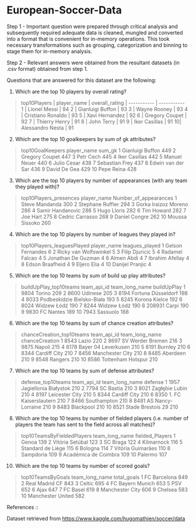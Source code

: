 # European-Soccer-Data

Step 1 - Important question were prepared through critical analysis and subsequently required adequate data is cleaned, mungled and converted into a format that is convenient for in-memory operations. This took necessary transformations such as grouping, categorization and binning to stage them for in-memory analysis.

Step 2 -  Relevant answers were obtained from the resultant datasets (in .csv format) obtained from step 1.

Questions that are answered for this dataset are the following:

1. Which are the top 10 players by overall rating?
> top10Players
  | player_name | overall_rating
  | ----------- |  -----------   
1 |      Lionel Messi |  94
2 |  Gianluigi Buffon |  93
3 |      Wayne Rooney |  93
4 | Cristiano Ronaldo |  93
5 |    Xavi Hernandez |  92
6 |    Gregory Coupet |  92
7 |     Thierry Henry |  91
8 |        John Terry |  91
9 |     Iker Casillas |  91
10|  Alessandro Nesta |  91

2. Which are the top 10 goalkeepers by sum of gk attributes?
> top10GoalKeepers
         player_name sum_gk
1   Gianluigi Buffon    449
2     Gregory Coupet    447
3          Petr Cech    445
4      Iker Casillas    442
5       Manuel Neuer    440
6        Julio Cesar    438
7     Sebastian Frey    437
8  Edwin van der Sar    436
9       David De Gea    429
10        Pepe Reina    428

3. Which are the top 10 players by number of appearances (with any team they played with)?
> top10Players_presences
            player_name Number_of_appearances
1        Steve Mandanda                   300
2      Stephane Ruffier                   294
3  Gorka Iraizoz Moreno                   286
4      Samir Handanovic                   286
5           Hugo Lloris                   282
6            Tim Howard                   282
7              Joe Hart                   275
8       Cedric Carrasso                   268
9         Daniel Congre                   262
10       Moussa Sissoko                   260

4. Which are the top 10 players by number of leagues they played in?
> top10Players_leaguesPlayed
             player_name leagues_played
1       Gelson Fernandes              6
2  Ricky van Wolfswinkel              5
3         Filip Djuricic              5
4         Radamel Falcao              4
5     Jonathan De Guzman              4
6             Almen Abdi              4
7        Ibrahim Afellay              4
8        Edson Braafheid              4
9            Eljero Elia              4
10       Danijel Pranjic              4

5. Which are the top 10 teams by sum of build up play attributes?
> buildUpPlay_top10teams
   team_api_id             team_long_name buildUpPlay
1         9804                     Torino         209
2         8600                    Udinese         205
3         8194         Fortuna Düsseldorf         198
4         8033 Podbeskidzie Bielsko-Biała         193
5         8245              Korona Kielce         192
6         8024                Widzew Łódź         190
7         8244                Widzew Łódź         190
8       208931                      Carpi         190
9         9830                  FC Nantes         189
10        7943                   Sassuolo         188

6. Which are the top 10 teams by sum of chance creation attributes?
> chanceCreation_top10teams
   team_api_id      team_long_name chanceCreation
1         8543               Lazio            220
2         8697    SV Werder Bremen            216
3         9875              Napoli            215
4         8178 Bayer 04 Leverkusen            210
5         8191             Burnley            210
6         8344        Cardiff City            210
7         8456     Manchester City            210
8         8485            Aberdeen            210
9         8548             Rangers            210
10        8586   Tottenham Hotspur            210


7. Which are the top 10 teams by sum of defense attributes?
> defense_top10teams
   team_api_id        team_long_name defense
1         1957 Jagiellonia Białystok     210
2         7794             SC Bastia     210
3         8021        Zagłębie Lubin     210
4         8197        Leicester City     210
5         8344          Cardiff City     210
6         8350  1. FC Kaiserslautern     210
7         8466           Southampton     210
8         8481     AS Nancy-Lorraine     210
9         8483             Blackpool     210
10        8521     Stade Brestois 29     210


8. Which are the top 10 teams by number of fielded players (i.e. number of players the team has sent to the field across all matches)?
> top10TeamsByFieldedPlayers
         team_long_name fielded_Players
1                 Genoa             139
2       Vitória Setúbal             123
3              SC Braga             122
4            Kilmarnock             116
5     Standard de Liège             115
6               Bologna             114
7     Vitória Guimarães             110
8             Sampdoria             109
9  Académica de Coimbra             109
10              Palermo             107

10. Which are the top 10 teams by number of scored goals?
> top10TeamsByGoals
      team_long_name total_goals
1       FC Barcelona         849
2     Real Madrid CF         843
3             Celtic         695
4   FC Bayern Munich         653
5                PSV         652
6               Ajax         647
7           FC Basel         619
8    Manchester City         606
9            Chelsea         583
10 Manchester United         582


References :: 

Dataset retrieved from https://www.kaggle.com/hugomathien/soccer/data
